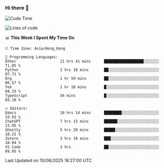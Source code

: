 ### Hi there 👋

<!--
**nicehiro/nicehiro** is a ✨ _special_ ✨ repository because its `README.md` (this file) appears on your GitHub profile.

Here are some ideas to get you started:

- 🔭 I’m currently working on ...
- 🌱 I’m currently learning ...
- 👯 I’m looking to collaborate on ...
- 🤔 I’m looking for help with ...
- 💬 Ask me about ...
- 📫 How to reach me: ...
- 😄 Pronouns: ...
- ⚡ Fun fact: ...
-->

<!--START_SECTION:waka-->
![Code Time](http://img.shields.io/badge/Code%20Time-724%20hrs%2011%20mins-blue)

![Lines of code](https://img.shields.io/badge/From%20Hello%20World%20I%27ve%20Written-1.7%20million%20lines%20of%20code-blue)

📊 **This Week I Spent My Time On** 

```text
🕑︎ Time Zone: Asia/Hong_Kong

💬 Programming Languages: 
Other                    21 hrs 41 mins      ██████████████████░░░░░░░   71.85 % 
Python                   2 hrs 19 mins       ██░░░░░░░░░░░░░░░░░░░░░░░   07.71 % 
Org                      1 hr 59 mins        ██░░░░░░░░░░░░░░░░░░░░░░░   06.57 % 
TeX                      1 hr 18 mins        █░░░░░░░░░░░░░░░░░░░░░░░░   04.33 % 
TypeScript               56 mins             █░░░░░░░░░░░░░░░░░░░░░░░░   03.10 % 

🔥 Editors: 
Emacs                    10 hrs 14 mins      ████████░░░░░░░░░░░░░░░░░   33.93 % 
ChatGPT                  7 hrs 13 mins       ██████░░░░░░░░░░░░░░░░░░░   23.95 % 
Ghostty                  5 hrs 29 mins       █████░░░░░░░░░░░░░░░░░░░░   18.21 % 
Zotero                   3 hrs 18 mins       ███░░░░░░░░░░░░░░░░░░░░░░   10.94 % 
VS Code                  3 hrs               ██░░░░░░░░░░░░░░░░░░░░░░░   09.95 % 
```


 Last Updated on 10/06/2025 18:27:00 UTC
<!--END_SECTION:waka-->
